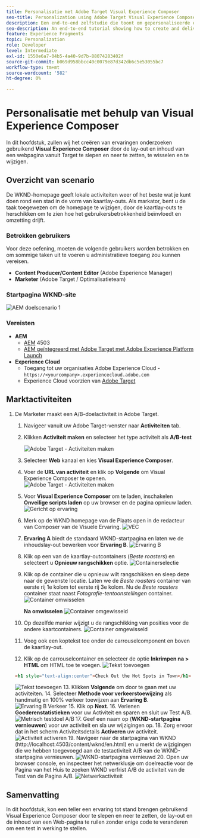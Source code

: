 ```yaml
---
title: Personalisatie met Adobe Target Visual Experience Composer
seo-title: Personalization using Adobe Target Visual Experience Composer (VEC)
description: Een end-to-end zelfstudie die toont om gepersonaliseerde ervaring tot stand te brengen en te leveren gebruikend Adobe Target Visual Experience Composer (VEC).
seo-description: An end-to-end tutorial showing how to create and deliver personalized experience using Adobe Target Visual Experience Composer (VEC).
feature: Experience Fragments
topic: Personalization
role: Developer
level: Intermediate
exl-id: 1550e6a7-04b5-4a40-9d7b-88074283402f
source-git-commit: b069d958bbcc40c0079e87d342db6c5e53055bc7
workflow-type: tm+mt
source-wordcount: '582'
ht-degree: 0%

---
```


# Personalisatie met behulp van Visual Experience Composer

In dit hoofdstuk, zullen wij het creëren van ervaringen onderzoeken gebruikend **Visual Experience Composer** door de lay-out en inhoud van een webpagina vanuit Target te slepen en neer te zetten, te wisselen en te wijzigen.

## Overzicht van scenario

De WKND-homepage geeft lokale activiteiten weer of het beste wat je kunt doen rond een stad in de vorm van kaartlay-outs. Als markator, bent u de taak toegewezen om de homepage te wijzigen, door de kaartlay-outs te herschikken om te zien hoe het gebruikersbetrokkenheid beïnvloedt en omzetting drijft.

### Betrokken gebruikers

Voor deze oefening, moeten de volgende gebruikers worden betrokken en om sommige taken uit te voeren u administratieve toegang zou kunnen vereisen.

* **Content Producer/Content Editor** (Adobe Experience Manager)
* **Marketer** (Adobe Target / Optimalisatieteam)

### Startpagina WKND-site

![AEM doelscenario 1](assets/personalization-use-case-3/aem-target-use-case-3.png)

### Vereisten

* **AEM**
   * [AEM](./implementation.md#getting-aem) 4503
   * [AEM geïntegreerd met Adobe Target met Adobe Experience Platform Launch](./using-launch-adobe-io.md#aem-target-using-launch-by-adobe)
* **Experience Cloud**
   * Toegang tot uw organisaties Adobe Experience Cloud - `https://<yourcompany>.experiencecloud.adobe.com`
   * Experience Cloud voorzien van [Adobe Target](https://experiencecloud.adobe.com)

## Marktactiviteiten

1. De Marketer maakt een A/B-doelactiviteit in Adobe Target.
   1. Navigeer vanuit uw Adobe Target-venster naar **Activiteiten** tab.
   2. Klikken **Activiteit maken** en selecteer het type activiteit als **A/B-test**

      ![Adobe Target - Activiteiten maken](assets/personalization-use-case-2/create-ab-activity.png)
   3. Selecteer **Web** kanaal en kies **Visual Experience Composer**.
   4. Voer de **URL van activiteit** en klik op **Volgende** om Visual Experience Composer te openen.
      ![Adobe Target - Activiteiten maken](assets/personalization-use-case-2/create-activity-ab-name.png)
   5. Voor **Visual Experience Composer** om te laden, inschakelen **Onveilige scripts laden** op uw browser en de pagina opnieuw laden.
      ![Gericht op ervaring](assets/personalization-use-case-1/load-unsafe-scripts.png)
   6. Merk op de WKND homepage van de Plaats open in de redacteur van Composer van de Visuele Ervaring.
      ![VEC](assets/personalization-use-case-2/vec.png)
   7. **Ervaring A** biedt de standaard WKND-startpagina en laten we de inhoudslay-out bewerken voor **Ervaring B**.
      ![Ervaring B](assets/personalization-use-case-3/use-case3-experience-b.png)
   8. Klik op een van de kaartlay-outcontainers (*Beste roasters*) en selecteert u **Opnieuw rangschikken** optie.
      ![Containerselectie](assets/personalization-use-case-3/container-selection.png)
   9. Klik op de container die u opnieuw wilt rangschikken en sleep deze naar de gewenste locatie. Laten we de *Beste roasters* container van eerste rij 1e kolom tot eerste rij 3e kolom. Nu de *Beste roasters* container staat naast *Fotografie-tentoonstellingen* container.
      ![Container omwisselen](assets/personalization-use-case-3/container-swap.png)

      **Na omwisselen**
      ![Container omgewisseld](assets/personalization-use-case-3/after-swap-1-3.png)
   10. Op dezelfde manier wijzigt u de rangschikking van posities voor de andere kaartcontainers.
      ![Container omgewisseld](assets/personalization-use-case-3/after-swap-all.png)
   11. Voeg ook een koptekst toe onder de carrouselcomponent en boven de kaartlay-out.
   12. Klik op de carrouselcontainer en selecteer de optie **Inkrimpen na > HTML** om HTML toe te voegen.
      ![Tekst toevoegen](assets/personalization-use-case-3/add-text.png)

      ```html
      <h1 style="text-align:center">Check Out the Hot Spots in Town</h1>
      ```

      ![Tekst toevoegen](assets/personalization-use-case-3/after-changes.png)
   13. Klikken **Volgende** om door te gaan met uw activiteiten.
   14. Selecteer **Methode voor verkeerstoewijzing** als handmatig en 100% verkeer toewijzen aan **Ervaring B**.
      ![Ervaring B Verkeer](assets/personalization-use-case-2/traffic.png)
   15. Klik op **Next**.
   16. Verlenen **Goederenstatistieken** voor uw Activiteit en sparen en sluit uw Test A/B.
      ![Metrisch testdoel A/B](assets/personalization-use-case-2/goal-metric.png)
   17. Geef een naam op (**WKND-startpagina vernieuwen**) voor uw activiteit en sla uw wijzigingen op.
   18. Zorg ervoor dat in het scherm Activiteitsdetails **Activeren** uw activiteit.
      ![Activiteit activeren](assets/personalization-use-case-3/save-activity.png)
   19. Navigeer naar de startpagina van WKND (http://localhost:4503/content/wknd/en.html) en u merkt de wijzigingen die we hebben toegevoegd aan de testactiviteit A/B van de WKND-startpagina vernieuwen.
      ![WKND-startpagina vernieuwd](assets/personalization-use-case-3/activity-result.png)
   20. Open uw browser console, en inspecteer het netwerklusje om doelreactie voor de Pagina van het Huis te zoeken WKND verfrist A/B de activiteit van de Test van de Pagina A/B.
      ![Netwerkactiviteit](assets/personalization-use-case-3/activity-result.png)

## Samenvatting

In dit hoofdstuk, kon een teller een ervaring tot stand brengen gebruikend Visual Experience Composer door te slepen en neer te zetten, de lay-out en de inhoud van een Web-pagina te ruilen zonder enige code te veranderen om een test in werking te stellen.
